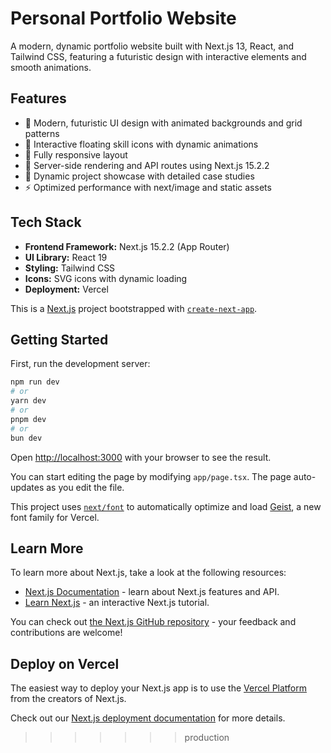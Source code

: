 
# Personal Portfolio Website

A modern, dynamic portfolio website built with Next.js 13, React, and Tailwind CSS, featuring a futuristic design with interactive elements and smooth animations.

## Features

- 🎨 Modern, futuristic UI design with animated backgrounds and grid patterns
- 💫 Interactive floating skill icons with dynamic animations
- 📱 Fully responsive layout
- 🚀 Server-side rendering and API routes using Next.js 15.2.2
- 📂 Dynamic project showcase with detailed case studies
- ⚡ Optimized performance with next/image and static assets

## Tech Stack

- **Frontend Framework:** Next.js 15.2.2 (App Router)
- **UI Library:** React 19
- **Styling:** Tailwind CSS
- **Icons:** SVG icons with dynamic loading
- **Deployment:** Vercel


This is a [Next.js](https://nextjs.org) project bootstrapped with [`create-next-app`](https://nextjs.org/docs/app/api-reference/cli/create-next-app).

## Getting Started

First, run the development server:

```bash
npm run dev
# or
yarn dev
# or
pnpm dev
# or
bun dev
```

Open [http://localhost:3000](http://localhost:3000) with your browser to see the result.

You can start editing the page by modifying `app/page.tsx`. The page auto-updates as you edit the file.

This project uses [`next/font`](https://nextjs.org/docs/app/building-your-application/optimizing/fonts) to automatically optimize and load [Geist](https://vercel.com/font), a new font family for Vercel.

## Learn More

To learn more about Next.js, take a look at the following resources:

- [Next.js Documentation](https://nextjs.org/docs) - learn about Next.js features and API.
- [Learn Next.js](https://nextjs.org/learn) - an interactive Next.js tutorial.

You can check out [the Next.js GitHub repository](https://github.com/vercel/next.js) - your feedback and contributions are welcome!

## Deploy on Vercel

The easiest way to deploy your Next.js app is to use the [Vercel Platform](https://vercel.com/new?utm_medium=default-template&filter=next.js&utm_source=create-next-app&utm_campaign=create-next-app-readme) from the creators of Next.js.

Check out our [Next.js deployment documentation](https://nextjs.org/docs/app/building-your-application/deploying) for more details.
>>>>>>> production
